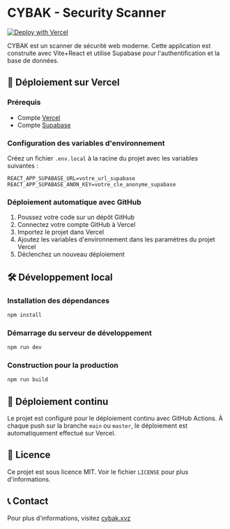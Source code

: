 # CYBAK - Security Scanner

[![Deploy with Vercel](https://vercel.com/button)](https://vercel.com/new/clone?repository-url=https%3A%2F%2Fgithub.com%2Faitorgarcia21%2Fcybak_xyz_code&env=REACT_APP_SUPABASE_URL,REACT_APP_SUPABASE_ANON_KEY&envDescription=Get%20these%20values%20from%20your%20Supabase%20project%20settings&envLink=https%3A%2F%2Fapp.supabase.com%2Fproject%2F_%2Fsettings%2Fapi&project-name=cybak-security-scanner&repo-name=cybak-security-scanner)

CYBAK est un scanner de sécurité web moderne. Cette application est construite avec Vite+React et utilise Supabase pour l'authentification et la base de données.

## 🚀 Déploiement sur Vercel

### Prérequis
- Compte [Vercel](https://vercel.com)
- Compte [Supabase](https://supabase.com)

### Configuration des variables d'environnement
Créez un fichier `.env.local` à la racine du projet avec les variables suivantes :

```env
REACT_APP_SUPABASE_URL=votre_url_supabase
REACT_APP_SUPABASE_ANON_KEY=votre_cle_anonyme_supabase
```

### Déploiement automatique avec GitHub
1. Poussez votre code sur un dépôt GitHub
2. Connectez votre compte GitHub à Vercel
3. Importez le projet dans Vercel
4. Ajoutez les variables d'environnement dans les paramètres du projet Vercel
5. Déclenchez un nouveau déploiement

## 🛠 Développement local

### Installation des dépendances
```bash
npm install
```

### Démarrage du serveur de développement
```bash
npm run dev
```

### Construction pour la production
```bash
npm run build
```

## 🔄 Déploiement continu
Le projet est configuré pour le déploiement continu avec GitHub Actions. À chaque push sur la branche `main` ou `master`, le déploiement est automatiquement effectué sur Vercel.

## 📝 Licence
Ce projet est sous licence MIT. Voir le fichier `LICENSE` pour plus d'informations.

## 📞 Contact
Pour plus d'informations, visitez [cybak.xyz](https://cybak.xyz)
